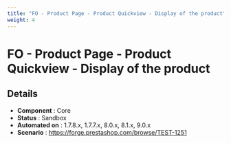 ```yaml
---
title: "FO - Product Page - Product Quickview - Display of the product"
weight: 4
---
```


# FO - Product Page - Product Quickview - Display of the product
## Details
* **Component** : Core
* **Status** : Sandbox
* **Automated on** : 1.7.8.x, 1.7.7.x, 8.0.x, 8.1.x, 9.0.x
* **Scenario** : https://forge.prestashop.com/browse/TEST-1251

